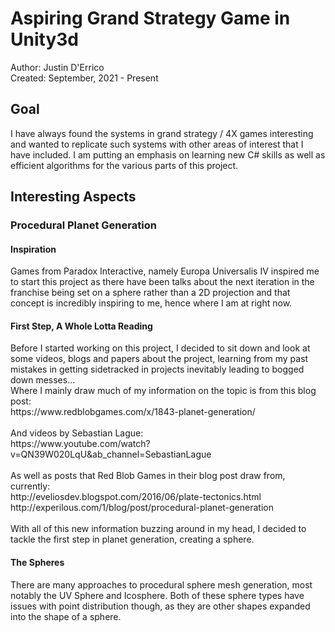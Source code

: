 <h1> Aspiring Grand Strategy Game in Unity3d </h1>
Author: Justin D'Errico  <br>
Created: September, 2021 - Present <br>

<h2> Goal </h2>
I have always found the systems in grand strategy / 4X games interesting and wanted to replicate such systems with other areas of interest that I have included. I am putting an emphasis on learning new C# skills as well as efficient algorithms for the various parts of this project.

<h2> Interesting Aspects </h2>

<h3> Procedural Planet Generation </h3>
<h4> Inspiration </h4>
Games from Paradox Interactive, namely Europa Universalis IV inspired me to start this project as there have been talks about the next iteration in the franchise being set on a sphere rather than a 2D projection and that concept is incredibly inspiring to me, hence where I am at right now.
<h4> First Step, A Whole Lotta Reading </h4>
Before I started working on this project, I decided to sit down and look at some videos, blogs and papers about the project, learning from my past mistakes in getting sidetracked in projects inevitably leading to bogged down messes... <br>
Where I mainly draw much of my information on the topic is from this blog post: <br>
https://www.redblobgames.com/x/1843-planet-generation/ <br>
<br>
And videos by Sebastian Lague: <br>
https://www.youtube.com/watch?v=QN39W020LqU&ab_channel=SebastianLague <br>
<br>
As well as posts that Red Blob Games in their blog post draw from, currently: <br>
http://eveliosdev.blogspot.com/2016/06/plate-tectonics.html <br>
http://experilous.com/1/blog/post/procedural-planet-generation <br>
<br>
With all of this new information buzzing around in my head, I decided to tackle the first step in planet generation, creating a sphere.
<h4> The Spheres </h4>
There are many approaches to procedural sphere mesh generation, most notably the UV Sphere and Icosphere. Both of these sphere types have issues with point distribution though, as they are other shapes expanded into the shape of a sphere. <br>
